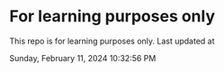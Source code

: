 # For learning purposes only
This repo is for learning purposes only.
Last updated at

Sunday, February 11, 2024 10:32:56 PM

